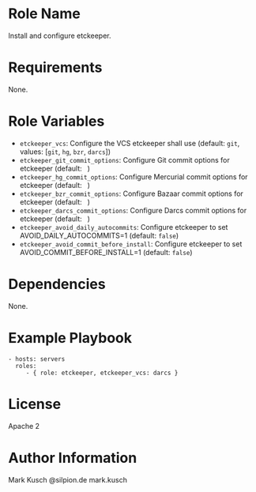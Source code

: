 # Role Name

Install and configure etckeeper.


# Requirements

None.


# Role Variables

* ``etckeeper_vcs``: Configure the VCS etckeeper shall use (default: ``git``, values: [``git``, ``hg``, ``bzr``, ``darcs``])
* ``etckeeper_git_commit_options``: Configure Git commit options for etckeeper (default: `` ``)
* ``etckeeper_hg_commit_options``: Configure Mercurial commit options for etckeeper (default: `` ``)
* ``etckeeper_bzr_commit_options``: Configure Bazaar commit options for etckeeper (default: `` ``)
* ``etckeeper_darcs_commit_options``: Configure Darcs commit options for etckeeper (default: `` ``)
* ``etckeeper_avoid_daily_autocommits``: Configure etckeeper to set AVOID_DAILY_AUTOCOMMITS=1 (default: ``false``)
* ``etckeeper_avoid_commit_before_install``: Configure etckeeper to set AVOID_COMMIT_BEFORE_INSTALL=1 (default: ``false``)


# Dependencies

None.


# Example Playbook

    - hosts: servers
      roles:
         - { role: etckeeper, etckeeper_vcs: darcs }


# License

Apache 2


# Author Information

Mark Kusch @silpion.de mark.kusch


<!-- vim: set ts=4 sw=4 et nofen: -->
